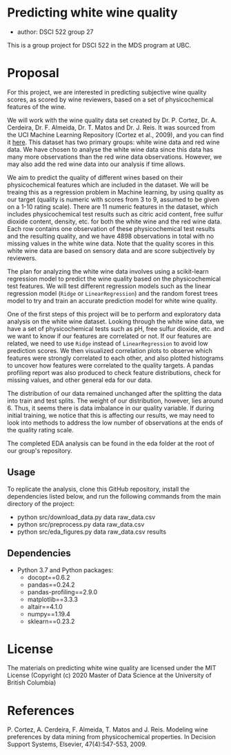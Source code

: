 # Predicting white wine quality

  - author: DSCI 522 group 27

This is a group project for DSCI 522 in the MDS program at UBC.

# Proposal 

For this project, we are interested in predicting subjective wine quality scores, as scored by wine reviewers, based on a set of physicochemical features of the wine.

We will work with the wine quality data set created by Dr. P. Cortez, 
Dr. A. Cerdeira, Dr. F. Almeida, Dr. T. Matos and Dr. J. Reis. It was sourced from the UCI Machine Learning Repository (Cortez et al., 2009), 
and you can find it [here](https://archive.ics.uci.edu/ml/datasets/wine+quality). 
This dataset has two primary groups: white wine data and red wine data. 
We have chosen to analyse the white wine data since this data has many more observations than the red wine data observations. 
However, we may also add the red wine data into our analysis if time allows. 

We aim to predict the quality of different wines based on their physicochemical features which are included in the dataset. We will be treaing this as a regression problem in Machine learning, by using quality as our target (quality is numeric with scores from 3 to 9, assumed to be given on a 1-10 rating scale).
There are 11 numeric features in the dataset, which includes physicochemical test results such as citric acid content, free sulfur dioxide content, density, etc. for both the white wine and the red wine data. Each row contains one observation of these physicochemical test results and the resulting quality, and we have 4898 observations in total with no missing values in the white wine data. Note that the quality scores in this white wine data are based on sensory data and are score subjectively by reviewers.

The plan for analyzing the white wine data involves using a scikit-learn regression model to predict the wine quality based on the physicochemical test features.
We will test different regression models 
such as the linear regression model (`Ridge` or `LinearRegression`) and the random forest trees model to try and train an accurate prediction model for white wine quality. 

One of the first steps of this project will be to perform and exploratory data analysis on the white wine dataset. Looking through the white wine data, we have a set of physicochemical tests such as pH,
free sulfur dioxide, etc. and we want to know if our features are correlated or not. 
If our features are related, we need to use `Ridge` instead of `LinearRegression` to avoid low prediction scores. 
We then visualized correlation plots to observe which features were strongly correlated to each other, and also plotted histograms to uncover how features were correlated to the quality targets. A pandas profiling report was also produced to check feature distributions, check for missing values, and other general eda for our data.

The distribution of our data remained unchanged after the splitting the data into train and test splits. The weight of our distribution, however, lies around 6. Thus, it seems there is data imbalance in our quality variable. If during initial training, we notice that this is affecting our results, we may need to look into methods to address the low number of observations at the ends of the quality rating scale.

The completed EDA analysis can be found in the eda folder at the root of our group's repository.

## Usage

To replicate the analysis, clone this GitHub repository, install the dependencies listed below, and run the following commands from the main directory of the project:
- python src/download_data.py data raw_data.csv
- python src/preprocess.py data raw_data.csv
- python src/eda_figures.py data raw_data.csv results

## Dependencies

  - Python 3.7 and Python packages:
      - docopt==0.6.2
      - pandas==0.24.2
      - pandas-profiling==2.9.0
      - matplotlib==3.3.3
      - altair==4.1.0
      - numpy==1.19.4
      - sklearn==0.23.2
 
# License 
The materials on predicting white wine quality are licensed under the MIT License 
(Copyright (c) 2020 Master of Data Science at the University of British Columbia)

# References

P. Cortez, A. Cerdeira, F. Almeida, T. Matos and J. Reis.
Modeling wine preferences by data mining from physicochemical properties. In Decision Support Systems, Elsevier, 47(4):547-553, 2009.
